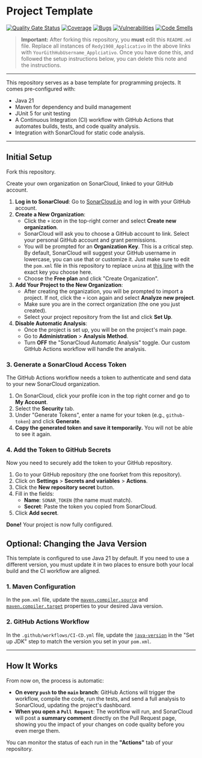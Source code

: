 # Project Template

[![Quality Gate Status](https://sonarcloud.io/api/project_badges/measure?project=Redy1908_Applicativo&metric=alert_status)](https://sonarcloud.io/summary/new_code?id=Redy1908_Applicativo)
[![Coverage](https://sonarcloud.io/api/project_badges/measure?project=Redy1908_Applicativo&metric=coverage)](https://sonarcloud.io/summary/new_code?id=Redy1908_Applicativo)
[![Bugs](https://sonarcloud.io/api/project_badges/measure?project=Redy1908_Applicativo&metric=bugs)](https://sonarcloud.io/summary/new_code?id=Redy1908_Applicativo)
[![Vulnerabilities](https://sonarcloud.io/api/project_badges/measure?project=Redy1908_Applicativo&metric=vulnerabilities)](https://sonarcloud.io/summary/new_code?id=Redy1908_Applicativo)
[![Code Smells](https://sonarcloud.io/api/project_badges/measure?project=Redy1908_Applicativo&metric=code_smells)](https://sonarcloud.io/summary/new_code?id=Redy1908_Applicativo)

> **Important:** After forking this repository, you **must** edit this `README.md` file. Replace all instances of `Redy1908_Applicativo` in the above links with  `YourGithHubUsername_Applciativo`. Once you have done this, and followed the setup instructions below, you can delete this note and the instructions.

---

This repository serves as a base template for programming projects. It comes pre-configured with:
*   Java 21
*   Maven for dependency and build management
*   JUnit 5 for unit testing
*   A Continuous Integration (CI) workflow with GitHub Actions that automates builds, tests, and code quality analysis.
*   Integration with SonarCloud for static code analysis.

---

## Initial Setup

Fork this repository.

Create your own organization on SonarCloud, linked to your GitHub account.

1.  **Log in to SonarCloud**: Go to [SonarCloud.io](https://sonarcloud.io/) and log in with your GitHub account.
2.  **Create a New Organization**:
    *   Click the `+` icon in the top-right corner and select **Create new organization**.
    *   SonarCloud will ask you to choose a GitHub account to link. Select your personal GitHub account and grant permissions.
    *   You will be prompted for an **Organization Key**. This is a critical step. By default, SonarCloud will suggest your GitHub username in lowercase, you can use that or customize it. Just make sure to edit the `pom.xml` file in this repository to replace `unina` at [this line](https://github.com/Redy1908/Applicativo/blob/62282920333c8979f8903ff3b23c70ee2e672b98/pom.xml#L15) with the exact key you choose here.
    *   Choose the **Free plan** and click "Create Organization".
3.  **Add Your Project to the New Organization**:
    *   After creating the organization, you will be prompted to import a project. If not, click the `+` icon again and select **Analyze new project**.
    *   Make sure you are in the correct organization (the one you just created).
    *   Select your project repository from the list and click **Set Up**.
4.  **Disable Automatic Analysis**:
    *   Once the project is set up, you will be on the project's main page.
    *   Go to **Administration** > **Analysis Method**.
    *   Turn **OFF** the "SonarCloud Automatic Analysis" toggle. Our custom GitHub Actions workflow will handle the analysis.

### 3. Generate a SonarCloud Access Token

The GitHub Actions workflow needs a token to authenticate and send data to your new SonarCloud organization.

1.  On SonarCloud, click your profile icon in the top right corner and go to **My Account**.
2.  Select the **Security** tab.
3.  Under "Generate Tokens", enter a name for your token (e.g., `github-token`) and click **Generate**.
4.  **Copy the generated token and save it temporarily.** You will not be able to see it again.

### 4. Add the Token to GitHub Secrets

Now you need to securely add the token to your GitHub repository.

1.  Go to your GitHub repository (the one foorket from this repository).
2.  Click on **Settings** > **Secrets and variables** > **Actions**.
3.  Click the **New repository secret** button.
4.  Fill in the fields:
    *   **Name**: `SONAR_TOKEN` (the name must match).
    *   **Secret**: Paste the token you copied from SonarCloud.
5.  Click **Add secret**.

**Done!** Your project is now fully configured.

## Optional: Changing the Java Version
This template is configured to use Java 21 by default. If you need to use a different version, you must update it in two places to ensure both your local build and the CI workflow are aligned.

### 1. Maven Configuration

In the `pom.xml` file, update the [`maven.compiler.source`](https://github.com/Redy1908/Applicativo/blob/87a9c22045ee27b1574a814be4c16a0a31a8ceb3/pom.xml#L12) and [`maven.compiler.target`](https://github.com/Redy1908/Applicativo/blob/87a9c22045ee27b1574a814be4c16a0a31a8ceb3/pom.xml#L13) properties to your desired Java version.

### 2. GitHub Actions Workflow

In the `.github/workflows/CI-CD.yml` file, update the [`java-version`](https://github.com/Redy1908/Applicativo/blob/87a9c22045ee27b1574a814be4c16a0a31a8ceb3/.github/workflows/build.yml#L23C11-L23C26) in the "Set up JDK" step to match the version you set in your `pom.xml`.

---

## How It Works

From now on, the process is automatic:

*   **On every `push` to the `main` branch**: GitHub Actions will trigger the workflow, compile the code, run the tests, and send a full analysis to SonarCloud, updating the project's dashboard.
*   **When you open a `Pull Request`**: The workflow will run, and SonarCloud will post a **summary comment** directly on the Pull Request page, showing you the impact of your changes on code quality before you even merge them.

You can monitor the status of each run in the **"Actions"** tab of your repository.
